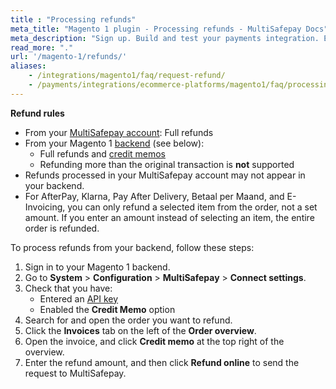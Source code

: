 ```yaml
---
title : "Processing refunds"
meta_title: "Magento 1 plugin - Processing refunds - MultiSafepay Docs"
meta_description: "Sign up. Build and test your payments integration. Explore our products and services. Use our API reference, SDKs, and wrappers. Get support."
read_more: "."
url: '/magento-1/refunds/'
aliases: 
    - /integrations/magento1/faq/request-refund/
    - /payments/integrations/ecommerce-platforms/magento1/faq/processing-refunds/
---
```

**Refund rules**  

- From your [MultiSafepay account](/account/multisafepay-account/processing-refunds/): Full refunds
-  From your Magento 1 [backend](/getting-started/glossary/#backend) (see below):  
    - Full refunds and [credit memos](https://docs.magento.com/m1/ce/user_guide/order-processing/credit-memo-create.html)
    - Refunding more than the original transaction is **not** supported
- Refunds processed in your MultiSafepay account may not appear in your backend. 
- For AfterPay, Klarna, Pay After Delivery, Betaal per Maand, and E-Invoicing, you can only refund a selected item from the order, not a set amount. If you enter an amount instead of selecting an item, the entire order is refunded.

To process refunds from your backend, follow these steps:

1. Sign in to your Magento 1 backend. 
2. Go to **System** > **Configuration** > **MultiSafepay** > **Connect settings**.
3. Check that you have:
    - Entered an [API key](/getting-started/glossary/#api-key)
    - Enabled the **Credit Memo** option
4. Search for and open the order you want to refund.
5. Click the **Invoices** tab on the left of the **Order overview**.
6. Open the invoice, and click **Credit memo** at the top right of the overview.
7. Enter the refund amount, and then click **Refund online** to send the request to MultiSafepay.


 




